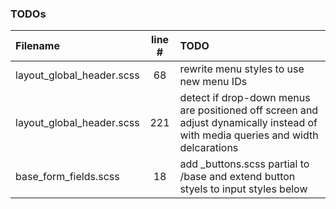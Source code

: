 ### TODOs
| Filename | line # | TODO
|:------|:------:|:------
| layout\_global_header.scss | 68 | rewrite menu styles to use new menu IDs
| layout\_global_header.scss | 221 | detect if drop-down menus are positioned off screen and adjust dynamically instead of with media queries and width delcarations
| base\_form_fields.scss | 18 | add _buttons.scss partial to /base and extend button styels to input styles below
